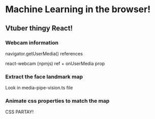 # Machine Learning in the browser!

## Vtuber thingy React!

### Webcam information

navigator.getUserMedia()
references

react-webcam (npmjs)
ref + onUserMedia prop

### Extract the face landmark map

Look in media-pipe-vision.ts file

### Animate css properties to match the map

CSS PARTAY!

